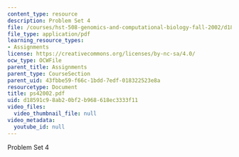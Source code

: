```yaml
---
content_type: resource
description: Problem Set 4
file: /courses/hst-508-genomics-and-computational-biology-fall-2002/d18591c98ab20bf2b968618ec3333f11_ps42002.pdf
file_type: application/pdf
learning_resource_types:
- Assignments
license: https://creativecommons.org/licenses/by-nc-sa/4.0/
ocw_type: OCWFile
parent_title: Assignments
parent_type: CourseSection
parent_uid: 43fbbe59-f66c-1bdd-7edf-018322523e8a
resourcetype: Document
title: ps42002.pdf
uid: d18591c9-8ab2-0bf2-b968-618ec3333f11
video_files:
  video_thumbnail_file: null
video_metadata:
  youtube_id: null
---
```

Problem Set 4